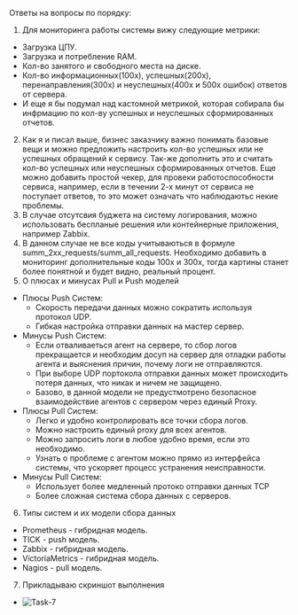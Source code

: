 Ответы на вопросы по порядку:
 1. Для мониторинга работы системы вижу следующие метрики:
  * Загрузка ЦПУ.
  * Загрузка и потребление RAM.
  * Кол-во занятого и свободного места на диске.
  * Кол-во информационных(100х), успешных(200х), перенаправления(300х) и неуспешных(400х и 500х ошибок) ответов от сервера.
  * И еще я бы подумал над кастомной метрикой, которая собирала бы инфрмацию по кол-ву успешных и неуспешных сформированных отчетов.
 2. Как я и писал выше, бизнес заказчику важно понимать базовые вещи и можно предложить настроить кол-во успешных или не успешных обращений к сервису. Так-же дополнить это и считать кол-во успешных или неуспешных сформированных отчетов. Еще можно добавить простой чекер, для  провеки работоспособности сервиса, например, если в течении 2-х минут от сервиса не поступает ответов, то это может означать что наблюдаютьс некие проблемы.
 3. В случае отсутсвия буджета на систему логирования, можно использовать беспланые решения или контейнерные приложения, например Zabbix.
 4. В данном случае не все коды учитываються в формуле summ_2xx_requests/summ_all_requests. Необходимо добавить в мониторинг дополнительные коды 100х и 300х, тогда картины станет более понятной и будет видно, реальный процент.
 5. О плюсах и минусах Pull и Push моделей
   * Плюсы Push Систем:
     * Cкорость передачи данных можно сократить используя протокол UDP.
     * Гибкая настройка отправки данных на мастер сервер.
   * Минусы Push Систем:
     * Если отваливаеться агент на сервере, то сбор логов прекращается и необходим досуп на сервер для отладки работы агента и выяснения причин, почему логи не отправляются.
     * При выборе UDP портокола отправки данных может происходить потеря данных, что никак и ничем не защищено.
     * Базово, в данной модели не предустмотрено безопасное взаимодействие агентов с сервером через единый Proxy.
   * Плюсы Pull Систем:
     * Легко и удобно контролировать все точки сбора логов.
     * Можно настроить единый proxy для всех агентов.
     * Можно запросить логи в любое удобно время, если это необходимо.
     * Узнать о проблеме с агентом можно прямо из интерфейса системы, что ускоряет процесс устранения неисправности.
   * Минусы Pull Систем:
     * Использует более медленный протоко отправки данных TCP
     * Более сложная система сбора данных с серверов.
6. Типы систем и их модели сбора данных
 * Prometheus - гибридная модель.
 * TICK - push модель.
 * Zabbix - гибридная модель.
 * VictoriaMetrics - гибридная модель.
 * Nagios - pull модель.
7. Прикладываю скриншот выполнения
 * ![Task-7]()
